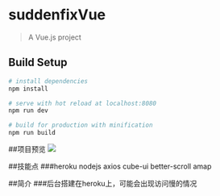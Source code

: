 # suddenfixVue

> A Vue.js project

## Build Setup

``` bash
# install dependencies
npm install

# serve with hot reload at localhost:8080
npm run dev

# build for production with minification
npm run build

```

##项目预览
![](http://optmmw8fy.bkt.clouddn.com/suddenfix.png)

##技能点
###heroku nodejs axios  cube-ui better-scroll amap

##简介
###后台搭建在heroku上，可能会出现访问慢的情况
